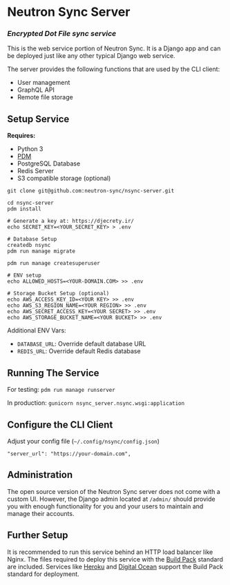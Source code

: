 # Neutron Sync Server

### *Encrypted Dot File sync service*

This is the web service portion of Neutron Sync. It is a Django app and can be deployed just like any other typical Django web service.

The server provides the following functions that are used by the CLI client:

- User management
- GraphQL API
- Remote file storage

## Setup Service

**Requires:**

- Python 3
- [PDM](https://pdm.fming.dev/)
- PostgreSQL Database
- Redis Server
- S3 compatible storage (optional)

```
git clone git@github.com:neutron-sync/nsync-server.git

cd nsync-server
pdm install

# Generate a key at: https://djecrety.ir/
echo SECRET_KEY=<YOUR_SECRET_KEY> > .env

# Database Setup
createdb nsync
pdm run manage migrate

pdm run manage createsuperuser

# ENV setup
echo ALLOWED_HOSTS=<YOUR-DOMAIN.COM> >> .env

# Storage Bucket Setup (optional)
echo AWS_ACCESS_KEY_ID=<YOUR KEY> >> .env
echo AWS_S3_REGION_NAME=<YOUR REGION> >> .env
echo AWS_SECRET_ACCESS_KEY=<YOUR SECRET> >> .env
echo AWS_STORAGE_BUCKET_NAME=<YOUR BUCKET> >> .env
```

Additional ENV Vars:

- `DATABASE_URL`: Override default database URL
- `REDIS_URL`: Override default Redis database

## Running The Service

For testing: `pdm run manage runserver`

In production: `gunicorn nsync_server.nsync.wsgi:application`

## Configure the CLI Client

Adjust your config file (`~/.config/nsync/config.json`)

`"server_url": "https://your-domain.com",`

## Administration

The open source version of the Neutron Sync server does not come with a custom UI. However, the Django admin located at `/admin/` should provide you with enough functionality for you and your users to maintain and manage their accounts.

## Further Setup

It is recommended to run this service behind an HTTP load balancer like Nginx. The files required to deploy this service with the [Build Pack](https://buildpacks.io/) standard are included. Services like [Heroku](https://www.heroku.com/) and [Digital Ocean](https://www.digitalocean.com/) support the Build Pack standard for deployment.
